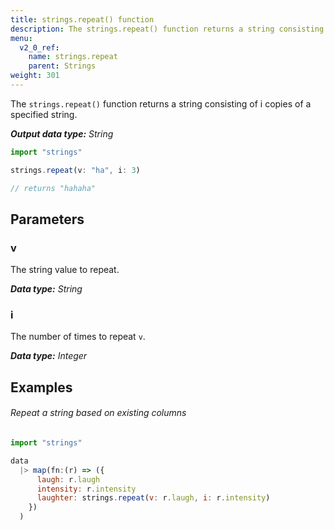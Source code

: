 ```yaml
---
title: strings.repeat() function
description: The strings.repeat() function returns a string consisting of i copies of a specified string.
menu:
  v2_0_ref:
    name: strings.repeat
    parent: Strings
weight: 301
---
```


The `strings.repeat()` function returns a string consisting of i copies of a specified string.

_**Output data type:** String_

```js
import "strings"

strings.repeat(v: "ha", i: 3)

// returns "hahaha"
```

## Parameters

### v
The string value to repeat.

_**Data type:** String_

### i
The number of times to repeat `v`.

_**Data type:** Integer_

## Examples

###### Repeat a string based on existing columns
```js
import "strings"

data
  |> map(fn:(r) => ({
      laugh: r.laugh
      intensity: r.intensity
      laughter: strings.repeat(v: r.laugh, i: r.intensity)
    })
  )
```
